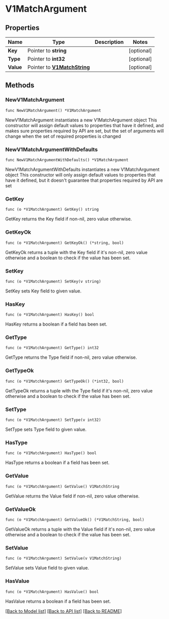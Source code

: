 # V1MatchArgument

## Properties

Name | Type | Description | Notes
------------ | ------------- | ------------- | -------------
**Key** | Pointer to **string** |  | [optional] 
**Type** | Pointer to **int32** |  | [optional] 
**Value** | Pointer to [**V1MatchString**](V1MatchString.md) |  | [optional] 

## Methods

### NewV1MatchArgument

`func NewV1MatchArgument() *V1MatchArgument`

NewV1MatchArgument instantiates a new V1MatchArgument object
This constructor will assign default values to properties that have it defined,
and makes sure properties required by API are set, but the set of arguments
will change when the set of required properties is changed

### NewV1MatchArgumentWithDefaults

`func NewV1MatchArgumentWithDefaults() *V1MatchArgument`

NewV1MatchArgumentWithDefaults instantiates a new V1MatchArgument object
This constructor will only assign default values to properties that have it defined,
but it doesn't guarantee that properties required by API are set

### GetKey

`func (o *V1MatchArgument) GetKey() string`

GetKey returns the Key field if non-nil, zero value otherwise.

### GetKeyOk

`func (o *V1MatchArgument) GetKeyOk() (*string, bool)`

GetKeyOk returns a tuple with the Key field if it's non-nil, zero value otherwise
and a boolean to check if the value has been set.

### SetKey

`func (o *V1MatchArgument) SetKey(v string)`

SetKey sets Key field to given value.

### HasKey

`func (o *V1MatchArgument) HasKey() bool`

HasKey returns a boolean if a field has been set.

### GetType

`func (o *V1MatchArgument) GetType() int32`

GetType returns the Type field if non-nil, zero value otherwise.

### GetTypeOk

`func (o *V1MatchArgument) GetTypeOk() (*int32, bool)`

GetTypeOk returns a tuple with the Type field if it's non-nil, zero value otherwise
and a boolean to check if the value has been set.

### SetType

`func (o *V1MatchArgument) SetType(v int32)`

SetType sets Type field to given value.

### HasType

`func (o *V1MatchArgument) HasType() bool`

HasType returns a boolean if a field has been set.

### GetValue

`func (o *V1MatchArgument) GetValue() V1MatchString`

GetValue returns the Value field if non-nil, zero value otherwise.

### GetValueOk

`func (o *V1MatchArgument) GetValueOk() (*V1MatchString, bool)`

GetValueOk returns a tuple with the Value field if it's non-nil, zero value otherwise
and a boolean to check if the value has been set.

### SetValue

`func (o *V1MatchArgument) SetValue(v V1MatchString)`

SetValue sets Value field to given value.

### HasValue

`func (o *V1MatchArgument) HasValue() bool`

HasValue returns a boolean if a field has been set.


[[Back to Model list]](../README.md#documentation-for-models) [[Back to API list]](../README.md#documentation-for-api-endpoints) [[Back to README]](../README.md)


